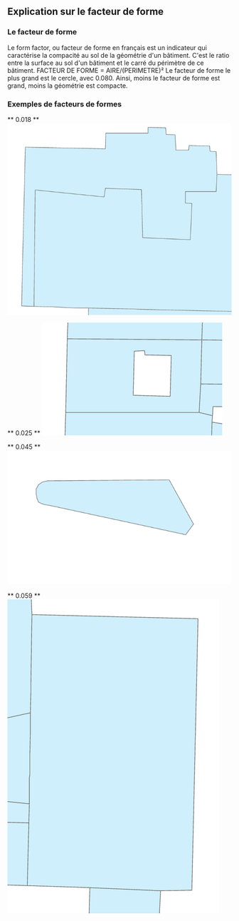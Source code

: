 ## Explication sur le facteur de forme

### Le facteur de forme
Le form factor, ou facteur de forme en français est un indicateur qui caractérise la compacité au sol de la géométrie d'un bâtiment.
C'est le ratio entre la surface au sol d'un bâtiment et le carré du périmètre de ce bâtiment.
FACTEUR DE FORME = AIRE/(PERIMETRE)²
Le facteur de forme le plus grand est le cercle, avec 0.080. Ainsi, moins le facteur de forme est grand, moins la géométrie est compacte.

### Exemples de facteurs de formes
** 0.018 **
![0,018](/Annexes/FormFactor/0,018.PNG "0,018")

** 0.025 **
![0,025](/Annexes/FormFactor/0,025.PNG "0,025")

** 0.045 **
![0,045](/Annexes/FormFactor/0,045.PNG "0,045")

** 0.059 **
![0,059](/Annexes/FormFactor/0,059.PNG "0,059")


